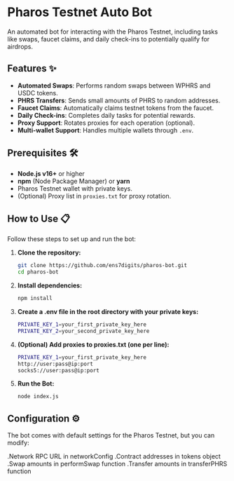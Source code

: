 # Pharos Testnet Auto Bot

An automated bot for interacting with the Pharos Testnet, including tasks like swaps, faucet claims, and daily check-ins to potentially qualify for airdrops.

## Features ✨

- **Automated Swaps**: Performs random swaps between WPHRS and USDC tokens.
- **PHRS Transfers**: Sends small amounts of PHRS to random addresses.
- **Faucet Claims**: Automatically claims testnet tokens from the faucet.
- **Daily Check-ins**: Completes daily tasks for potential rewards.
- **Proxy Support**: Rotates proxies for each operation (optional).
- **Multi-wallet Support**: Handles multiple wallets through `.env`.

## Prerequisites 🛠️

- **Node.js v16+** or higher
- **npm** (Node Package Manager) or **yarn**
- Pharos Testnet wallet with private keys.
- (Optional) Proxy list in `proxies.txt` for proxy rotation.

## How to Use 📋

Follow these steps to set up and run the bot:

1. **Clone the repository:**

   ```bash
   git clone https://github.com/ens7digits/pharos-bot.git
   cd pharos-bot
   
2. **Install dependencies:**

   ```bash
   npm install

3. **Create a .env file in the root directory with your private keys:**

   ```bash
   PRIVATE_KEY_1=your_first_private_key_here
   PRIVATE_KEY_2=your_second_private_key_here
   
4. **(Optional) Add proxies to proxies.txt (one per line):**
   
   ```bash
   PRIVATE_KEY_1=your_first_private_key_here
   http://user:pass@ip:port
   socks5://user:pass@ip:port

5. **Run the Bot:**
   
   ```bash
   node index.js
   
## Configuration ⚙️

   The bot comes with default settings for the Pharos Testnet, but you can modify:

   .Network RPC URL in networkConfig
   .Contract addresses in tokens object
   .Swap amounts in performSwap function
   .Transfer amounts in transferPHRS function
